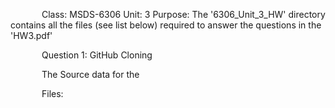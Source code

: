 <style>
p {
    text-indent: 50px;
}
</style>

Class: MSDS-6306
Unit: 3
Purpose: The '6306_Unit_3_HW' directory contains all the files (see list below) required to answer the questions in the 'HW3.pdf'

Question 1: GitHub Cloning<br>
<p>The Source data for the 


Files:
